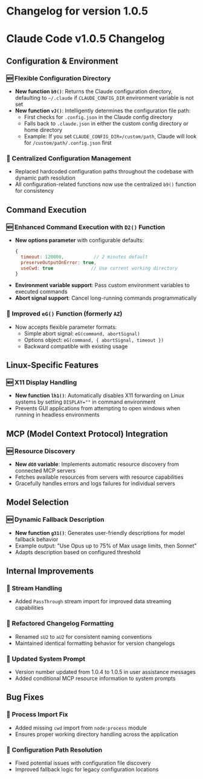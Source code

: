 # Changelog for version 1.0.5

# Claude Code v1.0.5 Changelog

## Configuration & Environment

### 🆕 Flexible Configuration Directory
- **New function `b9()`**: Returns the Claude configuration directory, defaulting to `~/.claude` if `CLAUDE_CONFIG_DIR` environment variable is not set
- **New function `vJ()`**: Intelligently determines the configuration file path:
  - First checks for `.config.json` in the Claude config directory
  - Falls back to `.claude.json` in either the custom config directory or home directory
  - Example: If you set `CLAUDE_CONFIG_DIR=/custom/path`, Claude will look for `/custom/path/.config.json` first

### 🔧 Centralized Configuration Management
- Replaced hardcoded configuration paths throughout the codebase with dynamic path resolution
- All configuration-related functions now use the centralized `b9()` function for consistency

## Command Execution

### 🆕 Enhanced Command Execution with `D2()` Function
- **New options parameter** with configurable defaults:
  ```javascript
  {
    timeout: 120000,           // 2 minutes default
    preserveOutputOnError: true,
    useCwd: true              // Use current working directory
  }
  ```
- **Environment variable support**: Pass custom environment variables to executed commands
- **Abort signal support**: Cancel long-running commands programmatically

### 🔧 Improved `eG()` Function (formerly `AZ`)
- Now accepts flexible parameter formats:
  - Simple abort signal: `eG(command, abortSignal)`
  - Options object: `eG(command, { abortSignal, timeout })`
  - Backward compatible with existing usage

## Linux-Specific Features

### 🆕 X11 Display Handling
- **New function `lh1()`**: Automatically disables X11 forwarding on Linux systems by setting `DISPLAY=""` in command environment
- Prevents GUI applications from attempting to open windows when running in headless environments

## MCP (Model Context Protocol) Integration

### 🆕 Resource Discovery
- **New `dO8` variable**: Implements automatic resource discovery from connected MCP servers
- Fetches available resources from servers with resource capabilities
- Gracefully handles errors and logs failures for individual servers

## Model Selection

### 🆕 Dynamic Fallback Description
- **New function `g31()`**: Generates user-friendly descriptions for model fallback behavior
- Example output: "Use Opus up to 75% of Max usage limits, then Sonnet"
- Adapts description based on configured threshold

## Internal Improvements

### 🔧 Stream Handling
- Added `PassThrough` stream import for improved data streaming capabilities

### 🔧 Refactored Changelog Formatting
- Renamed `sU2` to `aU2` for consistent naming conventions
- Maintained identical formatting behavior for version changelogs

### 🔧 Updated System Prompt
- Version number updated from 1.0.4 to 1.0.5 in user assistance messages
- Added conditional MCP resource information to system prompts

## Bug Fixes

### 🐛 Process Import Fix
- Added missing `cwd` import from `node:process` module
- Ensures proper working directory handling across the application

### 🐛 Configuration Path Resolution
- Fixed potential issues with configuration file discovery
- Improved fallback logic for legacy configuration locations
